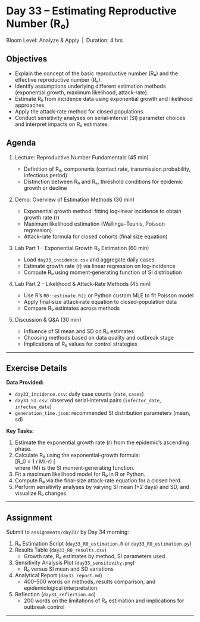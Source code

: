 # **Day 33 – Estimating Reproductive Number (R₀)**

Bloom Level: Analyze & Apply | Duration: 4 hrs  

## Objectives  

- Explain the concept of the basic reproductive number (R₀) and the effective reproductive number (Rₑ).  
- Identify assumptions underlying different estimation methods (exponential growth, maximum likelihood, attack‐rate).  
- Estimate R₀ from incidence data using exponential growth and likelihood approaches.  
- Apply the attack‐rate method for closed populations.  
- Conduct sensitivity analyses on serial‐interval (SI) parameter choices and interpret impacts on R₀ estimates.  

## Agenda  

1. Lecture: Reproductive Number Fundamentals (45 min)  
   - Definition of R₀, components (contact rate, transmission probability, infectious period)  
   - Distinction between R₀ and Rₑ, threshold conditions for epidemic growth or decline  

2. Demo: Overview of Estimation Methods (30 min)  
   - Exponential growth method: fitting log‐linear incidence to obtain growth rate (r)  
   - Maximum likelihood estimation (Wallinga–Teunis, Poisson regression)  
   - Attack‐rate formula for closed cohorts (final size equation)  

3. Lab Part 1 – Exponential Growth R₀ Estimation (60 min)  
   - Load `day33_incidence.csv` and aggregate daily cases  
   - Estimate growth rate (r) via linear regression on log‐incidence  
   - Compute R₀ using moment‐generating function of SI distribution  

4. Lab Part 2 – Likelihood & Attack‐Rate Methods (45 min)  
   - Use R’s `R0::estimate.R()` or Python custom MLE to fit Poisson model  
   - Apply final‐size attack‐rate equation to closed‐population data  
   - Compare R₀ estimates across methods  

5. Discussion & Q&A (30 min)  
   - Influence of SI mean and SD on R₀ estimates  
   - Choosing methods based on data quality and outbreak stage  
   - Implications of R₀ values for control strategies  

---

## Exercise Details  

**Data Provided:**  
- `day33_incidence.csv`: daily case counts (`date`, `cases`)  
- `day33_SI.csv`: observed serial‐interval pairs (`infector_date`, `infectee_date`)  
- `generation_time.json`: recommended SI distribution parameters (mean, sd)  

**Key Tasks:**  
1. Estimate the exponential growth rate (r) from the epidemic’s ascending phase.  
2. Calculate R₀ using the exponential‐growth formula:  
   \[R_0 = 1 / M(-r) \[  
   where \(M\) is the SI moment‐generating function.  
3. Fit a maximum likelihood model for R₀ in R or Python.  
4. Compute R₀ via the final‐size attack‐rate equation for a closed herd.  
5. Perform sensitivity analyses by varying SI mean (±2 days) and SD, and visualize R₀ changes.  

---

## Assignment  

Submit to `assignments/day33/` by Day 34 morning:

1. R₀ Estimation Script (`day33_R0_estimation.R` or `day33_R0_estimation.py`)  
2. Results Table (`day33_R0_results.csv`)  
   - Growth rate, R₀ estimates by method, SI parameters used  
3. Sensitivity Analysis Plot (`day33_sensitivity.png`)  
   - R₀ versus SI mean and SD variations  
4. Analytical Report (`day33_report.md`)  
   - 400–500 words on methods, results comparison, and epidemiological interpretation  
5. Reflection (`day33_reflection.md`)  
   - 200 words on the limitations of R₀ estimation and implications for outbreak control  

---